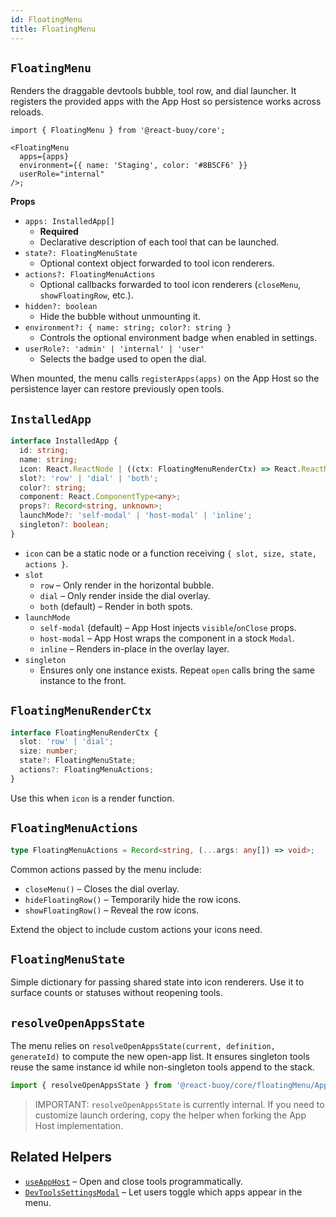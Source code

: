 ```yaml
---
id: FloatingMenu
title: FloatingMenu
---
```


## `FloatingMenu`

Renders the draggable devtools bubble, tool row, and dial launcher. It registers the provided apps with the App Host so persistence works across reloads.

```tsx
import { FloatingMenu } from '@react-buoy/core';

<FloatingMenu
  apps={apps}
  environment={{ name: 'Staging', color: '#8B5CF6' }}
  userRole="internal"
/>;
```

**Props**

- `apps: InstalledApp[]`
  - **Required**
  - Declarative description of each tool that can be launched.
- `state?: FloatingMenuState`
  - Optional context object forwarded to tool icon renderers.
- `actions?: FloatingMenuActions`
  - Optional callbacks forwarded to tool icon renderers (`closeMenu`, `showFloatingRow`, etc.).
- `hidden?: boolean`
  - Hide the bubble without unmounting it.
- `environment?: { name: string; color?: string }`
  - Controls the optional environment badge when enabled in settings.
- `userRole?: 'admin' | 'internal' | 'user'`
  - Selects the badge used to open the dial.

When mounted, the menu calls `registerApps(apps)` on the App Host so the persistence layer can restore previously open tools.

## `InstalledApp`

```ts
interface InstalledApp {
  id: string;
  name: string;
  icon: React.ReactNode | ((ctx: FloatingMenuRenderCtx) => React.ReactNode);
  slot?: 'row' | 'dial' | 'both';
  color?: string;
  component: React.ComponentType<any>;
  props?: Record<string, unknown>;
  launchMode?: 'self-modal' | 'host-modal' | 'inline';
  singleton?: boolean;
}
```

- `icon` can be a static node or a function receiving `{ slot, size, state, actions }`.
- `slot`
  - `row` – Only render in the horizontal bubble.
  - `dial` – Only render inside the dial overlay.
  - `both` (default) – Render in both spots.
- `launchMode`
  - `self-modal` (default) – App Host injects `visible`/`onClose` props.
  - `host-modal` – App Host wraps the component in a stock `Modal`.
  - `inline` – Renders in-place in the overlay layer.
- `singleton`
  - Ensures only one instance exists. Repeat `open` calls bring the same instance to the front.

## `FloatingMenuRenderCtx`

```ts
interface FloatingMenuRenderCtx {
  slot: 'row' | 'dial';
  size: number;
  state?: FloatingMenuState;
  actions?: FloatingMenuActions;
}
```

Use this when `icon` is a render function.

## `FloatingMenuActions`

```ts
type FloatingMenuActions = Record<string, (...args: any[]) => void>;
```

Common actions passed by the menu include:

- `closeMenu()` – Closes the dial overlay.
- `hideFloatingRow()` – Temporarily hide the row icons.
- `showFloatingRow()` – Reveal the row icons.

Extend the object to include custom actions your icons need.

## `FloatingMenuState`

Simple dictionary for passing shared state into icon renderers. Use it to surface counts or statuses without reopening tools.

## `resolveOpenAppsState`

The menu relies on `resolveOpenAppsState(current, definition, generateId)` to compute the new open-app list. It ensures singleton tools reuse the same instance id while non-singleton tools append to the stack.

```ts
import { resolveOpenAppsState } from '@react-buoy/core/floatingMenu/AppHostLogic';
```

> IMPORTANT: `resolveOpenAppsState` is currently internal. If you need to customize launch ordering, copy the helper when forking the App Host implementation.

## Related Helpers

- [`useAppHost`](./AppHostProvider.md#useapphost) – Open and close tools programmatically.
- [`DevToolsSettingsModal`](./DevToolsSettingsModal.md) – Let users toggle which apps appear in the menu.

